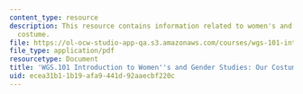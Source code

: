 ```yaml
---
content_type: resource
description: This resource contains information related to women's and gender studies:our
  costume.
file: https://ol-ocw-studio-app-qa.s3.amazonaws.com/courses/wgs-101-introduction-to-womens-and-gender-studies-fall-2014/ecea31b11b19afa9441d92aaecbf220c_MITWGS_101F14_OurCostume.pdf
file_type: application/pdf
resourcetype: Document
title: 'WGS.101 Introduction to Women''s and Gender Studies: Our Costume'
uid: ecea31b1-1b19-afa9-441d-92aaecbf220c
---
```

